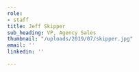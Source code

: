 ```yaml
---
role:
- staff
title: Jeff Skipper
sub_heading: VP, Agency Sales
thumbnail: "/uploads/2019/07/skipper.jpg"
email: ''
linkedin: ''

---
```

